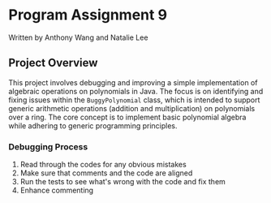 # Program Assignment 9

Written by Anthony Wang and Natalie Lee

## Project Overview

This project involves debugging and improving a simple implementation of algebraic operations on polynomials in Java. The focus is on identifying and fixing issues within the `BuggyPolynomial` class, which is intended to support generic arithmetic operations (addition and multiplication) on polynomials over a ring. The core concept is to implement basic polynomial algebra while adhering to generic programming principles.

### Debugging Process
1. Read through the codes for any obvious mistakes
2. Make sure that comments and the code are aligned
3. Run the tests to see what's wrong with the code and fix them
4. Enhance commenting